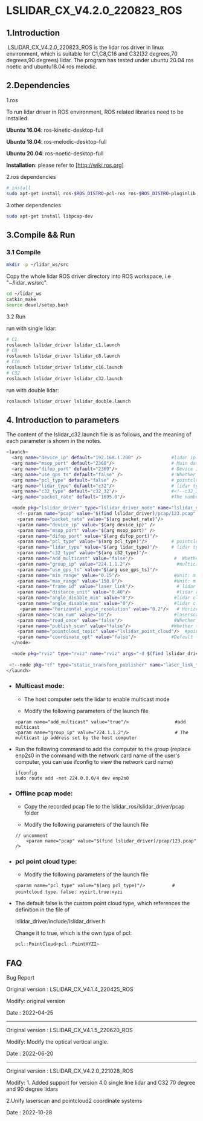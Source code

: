 # LSLIDAR_CX_V4.2.0_220823_ROS

## 1.Introduction

​		LSLIDAR_CX_V4.2.0_220823_ROS is the lidar ros driver in linux environment, which is suitable for C1,C8,C16 and C32(32 degrees,70 degrees,90 degrees)  lidar. The program has  tested under ubuntu 20.04 ros noetic and ubuntu18.04 ros melodic.

## 2.Dependencies

1.ros

To run lidar driver in ROS environment, ROS related libraries need to be installed.

**Ubuntu 16.04**: ros-kinetic-desktop-full

**Ubuntu 18.04**: ros-melodic-desktop-full

**Ubuntu 20.04**: ros-noetic-desktop-full

**Installation**: please refer to [http://wiki.ros.org]

2.ros dependencies

```bash
# install
sudo apt-get install ros-$ROS_DISTRO-pcl-ros ros-$ROS_DISTRO-pluginlib  ros-$ROS_DISTRO-pcl-conversions  ros-$ROS_DISTRO-diagnostic-updater
```

3.other dependencies

~~~bash
sudo apt-get install libpcap-dev
~~~

## 3.Compile && Run

### 3.1 Compile

~~~bash
mkdir -p ~/lidar_ws/src
~~~

Copy the whole lidar ROS driver directory into ROS workspace, i.e "~/lidar_ws/src".

~~~bash
cd ~/lidar_ws
catkin_make
source devel/setup.bash
~~~

3.2 Run

run with single lidar:

~~~bash
# C1
roslaunch lslidar_driver lslidar_c1.launch
# C8
roslaunch lslidar_driver lslidar_c8.launch
# C16
roslaunch lslidar_driver lslidar_c16.launch
# C32
roslaunch lslidar_driver lslidar_c32.launch
~~~

run with double lidar:

~~~bash
roslaunch lslidar_driver lslidar_double.launch
~~~



## 4. Introduction to parameters

The content of the lslidar_c32.launch file is as follows, and the meaning of each parameter is shown in the notes.

~~~bash
<launch>
  <arg name="device_ip" default="192.168.1.200" />           #lidar ip
  <arg name="msop_port" default="2368"/>                     # Main data Stream Output Protocol packet port
  <arg name="difop_port" default="2369"/>                    # Device Information Output Protocol packet port
  <arg name="use_gps_ts" default="false" />                  # Whether gps time synchronization
  <arg name="pcl_type" default="false" />                    # pointcloud type，false: xyzirt,true:xyzi
  <arg name="lidar_type" default="c32"/>                     # lidar type c1 or c8 or c16 or c32
  <arg name="c32_type" default="c32_32"/>                    #<!--c32_32: The vertical angle is 30 degrees  c32_70: The vertical angle is 70 degrees   c32_90: The vertical angle is 90 degrees /-->
  <arg name="packet_rate" default="1695.0"/>                 #The number of data packets sent by the lidar per second. This parameter is useful when reading pcap packets

  <node pkg="lslidar_driver" type="lslidar_driver_node" name="lslidar_driver_node" output="screen">
    <!--param name="pcap" value="$(find lslidar_driver)/pcap/123.pcap" /-->   #Uncomment to read the data from the pcap file, and add the comment to read the data from the lidar
    <param name="packet_rate" value="$(arg packet_rate)"/>           
    <param name="device_ip" value="$(arg device_ip)" />
    <param name="msop_port" value="$(arg msop_port)" />
    <param name="difop_port" value="$(arg difop_port)"/>
    <param name="pcl_type" value="$(arg pcl_type)"/>         # pointcloud type，false: xyzirt,true:xyzi
    <param name="lidar_type" value="$(arg lidar_type)"/>     # lidar type c1 or c8 or c16 or c32
    <param name="c32_type" value="$(arg c32_type)"/>         
    <param name="add_multicast" value="false"/>               #  Whether to add multicast
    <param name="group_ip" value="224.1.1.2"/>                 #multicast ip
    <param name="use_gps_ts" value="$(arg use_gps_ts)"/>       
    <param name="min_range" value="0.15"/>                    #Unit: m. The minimum value of the lidar blind area, points smaller than this value are filtered
    <param name="max_range" value="150.0"/>                   #Unit: m. The maximum value of the lidar blind area, points smaller than this value are filtered
    <param name="frame_id" value="laser_link"/>                # lidar point cloud coordinate system name
    <param name="distance_unit" value="0.40"/>                 #lidar range resolution
    <param name="angle_disable_min" value="0"/>               #lidar clipping angle start value ，unit:0.01°
    <param name="angle_disable_max" value="0"/>               #lidar clipping angle end value ，unit:0.01°
     <param name="horizontal_angle_resolution" value="0.2"/>   # Horizontal angle resolution 10Hz:0.2  20Hz:0.4 5Hz: 0.1 
    <param name="scan_num" value="10"/>                       #laserscan line number
    <param name="read_once" value="false"/>                   #Whether to play the pcap package repeatedly, false: play it repeatedly true: play it only once
    <param name="publish_scan" value="false"/>               #Whether to publish the scan
    <param name="pointcloud_topic" value="lslidar_point_cloud"/>  #point cloud topic name, can be modified
    <param name="coordinate_opt" value="false"/>             #Default false. The zero degree angle of the lidar corresponds to the direction of the point cloud
  </node>

  <node pkg="rviz" type="rviz" name="rviz" args="-d $(find lslidar_driver)/rviz_cfg/lslidar.rviz"/>
  
 <!--node pkg="tf" type="static_transform_publisher" name="laser_link_to_world" args="0 0 0 0 0 0 world laser_link 100" /-->
</launch>
~~~

- ### Multicast mode:

  - The host computer sets the lidar to enable multicast mode

  - Modify the following parameters of the launch file

  ~~~shell
  <param name="add_multicast" value="true"/>                 #add multicast
  <param name="group_ip" value="224.1.1.2"/>                 # The multicast ip address set by the host computer
  ~~~

- Run the following command to add the computer to the group (replace enp2s0 in the command with the network card name of the user's computer, you can use ifconfig to view the network card name)

  ~~~shell
  ifconfig
  sudo route add -net 224.0.0.0/4 dev enp2s0
  ~~~



- ### Offline pcap mode:

  - Copy the recorded pcap file to the lslidar_ros/lslidar_driver/pcap folder
  
  - Modify the following parameters of the launch file
  
  ~~~shell
  // uncomment
      <param name="pcap" value="$(find lslidar_driver)/pcap/123.pcap" /> 
  ~~~

- ### pcl point cloud type:

  - Modify the following parameters of the launch file

  ~~~shell
  <param name="pcl_type" value="$(arg pcl_type)"/>          # pointcloud type，false: xyzirt,true:xyzi
  ~~~

- The default false is the custom point cloud type, which references the definition in the file of

  lslidar_driver/include/lslidar_driver.h

  Change it to true, which is the own type of pcl:

  ~~~c++
  pcl::PointCloud<pcl::PointXYZI>
  ~~~

## FAQ

Bug Report

Original version : LSLIDAR_CX_V4.1.4_220425_ROS

Modify:  original version

Date    : 2022-04-25

--------------------------------------------------------------------

Original version : LSLIDAR_CX_V4.1.5_220620_ROS

Modify: Modify the optical vertical angle.

Date    : 2022-06-20

------------------------------------------------------------

Original version : LSLIDAR_CX_V4.2.0_221028_ROS

Modify:  1. Added support for version 4.0 single line lidar and C32 70 degree and 90 degree lidars

2.Unify laserscan and pointcloud2 coordinate systems

Date    : 2022-10-28
